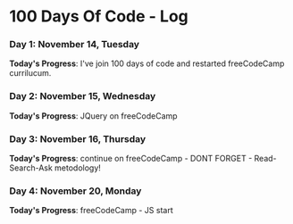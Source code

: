 # 100 Days Of Code - Log

<!--
### Day 0: February 30, 2016 (Example 1)
##### (delete me or comment me out) 
-->
<!--
**Today's Progress**: Fixed CSS, worked on canvas functionality for the app.
-->
<!--
**Thoughts:** I really struggled with CSS, but, overall, I feel like I am slowly getting better at it. Canvas is still new for me, but I managed to figure out some basic functionality.
-->
<!--
**Link to work:** [Calculator App](http://www.example.com)
-->
<!--
### Day 0: February 30, 2016 (Example 2)
##### (delete me or comment me out)
-->
<!--
**Today's Progress**: Fixed CSS, worked on canvas functionality for the app.
-->
<!--
**Thoughts**: I really struggled with CSS, but, overall, I feel like I am slowly getting better at it. Canvas is still new for me, but I managed to figure out some basic functionality.
I've recently started coding, and it's a great feeling when I finally solve an algorithm challenge after a lot of attempts and hours spent.
<!--
**Thoughts** I've recently started coding, and it's a great feeling when I finally solve an algorithm challenge after a lot of attempts and hours spent.
-->
<!--
**Link(s) to work**
1. [Find the Longest Word in a String](https://www.freecodecamp.com/challenges/find-the-longest-word-in-a-string)
2. [Title Case a Sentence](https://www.freecodecamp.com/challenges/title-case-a-sentence)
-->

<!--
**Link(s) to work**: [Calculator App](http://www.example.com)
-->

### Day 1: November 14, Tuesday

**Today's Progress**: I've join 100 days of code and restarted freeCodeCamp currilucum.

### Day 2: November 15, Wednesday

**Today's Progress**: JQuery on freeCodeCamp

### Day 3: November 16, Thursday

**Today's Progress**: continue on freeCodeCamp - DONT FORGET - Read-Search-Ask metodology!

### Day 4: November 20, Monday

**Today's Progress**: freeCodeCamp - JS start
